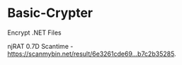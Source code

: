 # Basic-Crypter
Encrypt .NET Files

njRAT 0.7D Scantime - https://scanmybin.net/result/6e3261cde69...b7c2b35285.
